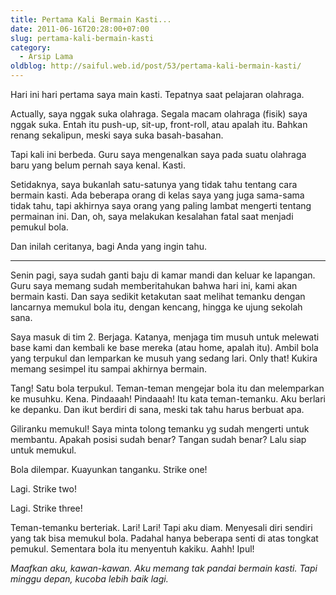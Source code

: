 ```yaml
---
title: Pertama Kali Bermain Kasti...
date: 2011-06-16T20:28:00+07:00
slug: pertama-kali-bermain-kasti
category:
  - Arsip Lama
oldblog: http://saiful.web.id/post/53/pertama-kali-bermain-kasti/
---
```


Hari ini hari pertama saya main kasti. Tepatnya saat pelajaran olahraga.

Actually, saya nggak suka olahraga. Segala macam olahraga (fisik) saya nggak suka. Entah itu push-up, sit-up, front-roll, atau apalah itu. Bahkan renang sekalipun, meski saya suka basah-basahan.

Tapi kali ini berbeda. Guru saya mengenalkan saya pada suatu olahraga baru yang belum pernah saya kenal. Kasti.

Setidaknya, saya bukanlah satu-satunya yang tidak tahu tentang cara bermain kasti. Ada beberapa orang di kelas saya yang juga sama-sama tidak tahu, tapi akhirnya saya orang  yang paling lambat mengerti tentang permainan ini. Dan, oh, saya melakukan kesalahan fatal saat menjadi pemukul bola.

Dan inilah ceritanya, bagi Anda yang ingin tahu.

<!--more-->

***

Senin pagi, saya sudah ganti baju di kamar mandi dan keluar ke lapangan. Guru saya memang sudah memberitahukan bahwa hari ini, kami akan bermain kasti. Dan saya sedikit ketakutan saat melihat temanku dengan lancarnya memukul bola itu, dengan kencang, hingga ke ujung sekolah sana.

Saya masuk di tim 2. Berjaga. Katanya, menjaga tim musuh untuk melewati base kami dan kembali ke base mereka (atau home, apalah itu). Ambil bola yang terpukul dan lemparkan ke musuh yang sedang lari. Only that! Kukira memang sesimpel itu sampai akhirnya bermain.

Tang! Satu bola terpukul. Teman-teman mengejar bola itu dan melemparkan ke musuhku. Kena. Pindaaah! Pindaaah! Itu kata teman-temanku. Aku berlari ke depanku. Dan ikut berdiri di sana, meski tak tahu harus berbuat apa.

Giliranku memukul! Saya minta tolong temanku yg sudah mengerti untuk membantu. Apakah posisi sudah benar? Tangan sudah benar? Lalu siap untuk memukul.

Bola dilempar. Kuayunkan tanganku. Strike one!

Lagi. Strike two!

Lagi. Strike three!

Teman-temanku berteriak. Lari! Lari! Tapi aku diam. Menyesali diri sendiri yang tak bisa memukul bola. Padahal hanya beberapa senti di atas tongkat pemukul. Sementara bola itu menyentuh kakiku. Aahh! Ipul!

_Maafkan aku, kawan-kawan. Aku memang tak pandai bermain kasti. Tapi minggu depan, kucoba lebih baik lagi._  
